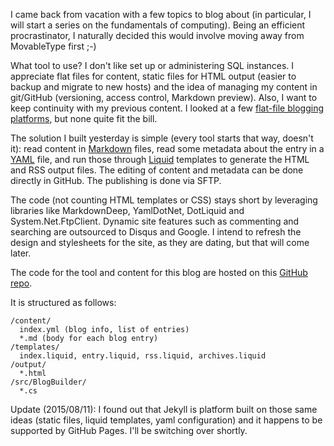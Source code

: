 I came back from vacation with a few topics to blog about (in particular, I will start a series on the fundamentals of computing). Being an efficient procrastinator, I naturally decided this would involve moving away from MovableType first ;-)

What tool to use? I don't like set up or administering SQL instances. I appreciate flat files for content, static files for HTML output (easier to backup and migrate to new hosts) and the idea of managing my content in git/GitHub (versioning, access control, Markdown preview). Also, I want to keep continuity with my previous content. I looked at a few [flat-file blogging platforms](http://www.freshtechtips.com/2014/01/flat-file-blogging-software.html), but none quite fit the bill.

The solution I built yesterday is simple (every tool starts that way, doesn't it): read content in [Markdown](http://daringfireball.net/projects/markdown/syntax) files, read some metadata about the entry in a [YAML](http://www.yaml.org/spec/1.2/spec.html) file, and run those through [Liquid](http://liquidmarkup.org/) templates to generate the HTML and RSS output files. The editing of content and metadata can be done directly in GitHub. The publishing is done via SFTP.

The code (not counting HTML templates or CSS) stays short by leveraging libraries like MarkdownDeep, YamlDotNet, DotLiquid and System.Net.FtpClient. Dynamic site features such as commenting and searching are outsourced to Disqus and Google. I intend to refresh the design and stylesheets for the site, as they are dating, but that will come later. 

The code for the tool and content for this blog are hosted on this [GitHub repo](https://github.com/dumky/blog).

It is structured as follows:

    /content/
      index.yml (blog info, list of entries)
      *.md (body for each blog entry)
    /templates/
      index.liquid, entry.liquid, rss.liquid, archives.liquid
    /output/
      *.html
    /src/BlogBuilder/
      *.cs

Update (2015/08/11): I found out that Jekyll is platform built on those same ideas (static files, liquid templates, yaml configuration) and it happens to be supported by GitHub Pages. I'll be switching over shortly.